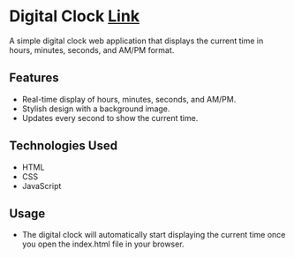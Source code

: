 # Digital Clock [Link](https://abhilashtengli.github.io/Digital_clock/)

A simple digital clock web application that displays the current time in hours, minutes, seconds, and AM/PM format.

## Features

- Real-time display of hours, minutes, seconds, and AM/PM.
- Stylish design with a background image.
- Updates every second to show the current time.

## Technologies Used

- HTML
- CSS
- JavaScript

## Usage
- The digital clock will automatically start displaying the current time once you open the index.html file in your browser.
